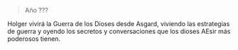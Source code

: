 > Año ???

Holger vivirá la Guerra de los Dioses desde Asgard, viviendo las estrategias de guerra y oyendo los secretos y conversaciones que los dioses AEsir más poderosos tienen.